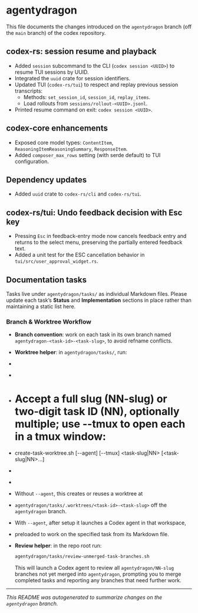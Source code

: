 # agentydragon

This file documents the changes introduced on the `agentydragon` branch
(off the `main` branch) of the codex repository.

## codex-rs: session resume and playback
- Added `session` subcommand to the CLI (`codex session <UUID>`) to resume TUI sessions by UUID.
- Integrated the `uuid` crate for session identifiers.
- Updated TUI (`codex-rs/tui`) to respect and replay previous session transcripts:
  - Methods: `set_session_id`, `session_id`, `replay_items`.
  - Load rollouts from `sessions/rollout-<UUID>.jsonl`.
- Printed resume command on exit: `codex session <UUID>`.

## codex-core enhancements
- Exposed core model types: `ContentItem`, `ReasoningItemReasoningSummary`, `ResponseItem`.
- Added `composer_max_rows` setting (with serde default) to TUI configuration.

## Dependency updates
- Added `uuid` crate to `codex-rs/cli` and `codex-rs/tui`.

## codex-rs/tui: Undo feedback decision with Esc key
- Pressing `Esc` in feedback-entry mode now cancels feedback entry and returns to the select menu, preserving the partially entered feedback text.
- Added a unit test for the ESC cancellation behavior in `tui/src/user_approval_widget.rs`.

## Documentation tasks

Tasks live under `agentydragon/tasks/` as individual Markdown files. Please update each task’s **Status** and **Implementation** sections in place rather than maintaining a static list here.

### Branch & Worktree Workflow

- **Branch convention**: work on each task in its own branch named `agentydragon-<task-id>-<task-slug>`, to avoid refname conflicts.
- **Worktree helper**: in `agentydragon/tasks/`, run:
-
-   ```sh
-   # Accept a full slug (NN-slug) or two-digit task ID (NN), optionally multiple; use --tmux to open each in a tmux window:
-   create-task-worktree.sh [--agent] [--tmux] <task-slug|NN> [<task-slug|NN>...]
-   ```
-
-  Without `--agent`, this creates or reuses a worktree at
-  `agentydragon/tasks/.worktrees/<task-id>-<task-slug>` off the `agentydragon` branch.
-  With `--agent`, after setup it launches a Codex agent in that workspace,
  -  preloaded to work on the specified task from its Markdown file.

  - **Review helper**: in the repo root run:

    ```sh
    agentydragon/tasks/review-unmerged-task-branches.sh
    ```

    This will launch a Codex agent to review all `agentydragon/NN-slug` branches not yet merged into `agentydragon`, prompting you to merge completed tasks and reporting any branches that need further work.

---

*This README was autogenerated to summarize changes on the `agentydragon` branch.*
